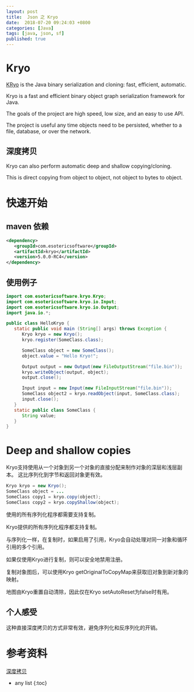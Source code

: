 ```yaml
---
layout: post
title:  Json 之 Kryo
date:  2018-07-20 09:24:03 +0800
categories: [Java]
tags: [java, json, sf]
published: true
---
```


# Kryo

[KRyo](https://github.com/EsotericSoftware/kryo) is the Java binary serialization and cloning: fast, efficient, automatic.

Kryo is a fast and efficient binary object graph serialization framework for Java. 

The goals of the project are high speed, low size, and an easy to use API. 

The project is useful any time objects need to be persisted, whether to a file, database, or over the network.

## 深度拷贝

Kryo can also perform automatic deep and shallow copying/cloning. 

This is direct copying from object to object, not object to bytes to object.

# 快速开始

## maven 依赖

```xml
<dependency>
   <groupId>com.esotericsoftware</groupId>
   <artifactId>kryo</artifactId>
   <version>5.0.0-RC4</version>
</dependency>
```

## 使用例子

```java
import com.esotericsoftware.kryo.Kryo;
import com.esotericsoftware.kryo.io.Input;
import com.esotericsoftware.kryo.io.Output;
import java.io.*;

public class HelloKryo {
   static public void main (String[] args) throws Exception {
      Kryo kryo = new Kryo();
      kryo.register(SomeClass.class);

      SomeClass object = new SomeClass();
      object.value = "Hello Kryo!";

      Output output = new Output(new FileOutputStream("file.bin"));
      kryo.writeObject(output, object);
      output.close();

      Input input = new Input(new FileInputStream("file.bin"));
      SomeClass object2 = kryo.readObject(input, SomeClass.class);
      input.close();   
   }
   static public class SomeClass {
      String value;
   }
}
```



# Deep and shallow copies

Kryo支持使用从一个对象到另一个对象的直接分配来制作对象的深层和浅层副本。 这比序列化到字节和返回对象更有效。

```java
Kryo kryo = new Kryo();
SomeClass object = ...
SomeClass copy1 = kryo.copy(object);
SomeClass copy2 = kryo.copyShallow(object);
```

使用的所有序列化程序都需要支持复制。 

Kryo提供的所有序列化程序都支持复制。

与序列化一样，在复制时，如果启用了引用，Kryo会自动处理对同一对象和循环引用的多个引用。

如果仅使用Kryo进行复制，则可以安全地禁用注册。

复制对象图后，可以使用Kryo getOriginalToCopyMap来获取旧对象到新对象的映射。 

地图由Kryo重置自动清除，因此仅在Kryo setAutoReset为false时有用。

## 个人感受

这种直接深度拷贝的方式非常有效，避免序列化和反序列化的开销。

# 参考资料

[深度拷贝](https://www.cnblogs.com/romany-scott/p/9485806.html)

* any list
{:toc}